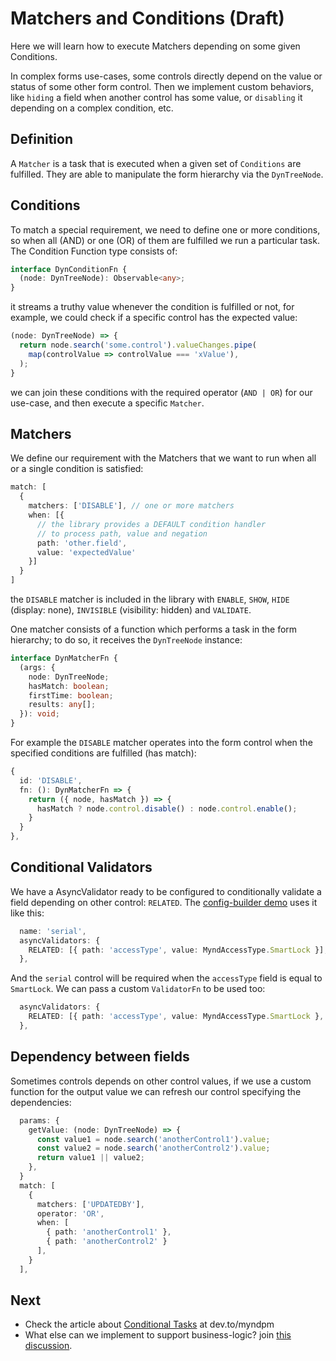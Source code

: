 # Matchers and Conditions (Draft)

Here we will learn how to execute Matchers depending on some given Conditions.

In complex forms use-cases, some controls directly depend on the value or status of some other form control. Then we implement custom behaviors, like `hiding` a field when another control has some value, or `disabling` it depending on a complex condition, etc.

## Definition

A `Matcher` is a task that is executed when a given set of `Conditions` are fulfilled. They are able to manipulate the form hierarchy via the `DynTreeNode`.

## Conditions

To match a special requirement, we need to define one or more conditions, so when all (AND) or one (OR) of them are fulfilled we run a particular task. The Condition Function type consists of:

```typescript
interface DynConditionFn {
  (node: DynTreeNode): Observable<any>;
}
```

it streams a truthy value whenever the condition is fulfilled or not, for example, we could check if a specific control has the expected value:

```typescript
(node: DynTreeNode) => {
  return node.search('some.control').valueChanges.pipe(
    map(controlValue => controlValue === 'xValue'),
  );
}
```

we can join these conditions with the required operator (`AND | OR`) for our use-case, and then execute a specific `Matcher`.

## Matchers

We define our requirement with the Matchers that we want to run when all or a single condition is satisfied:

```typescript
match: [
  {
    matchers: ['DISABLE'], // one or more matchers
    when: [{
      // the library provides a DEFAULT condition handler
      // to process path, value and negation
      path: 'other.field',
      value: 'expectedValue'
    }]
  }
]
```

the `DISABLE` matcher is included in the library with `ENABLE`, `SHOW`, `HIDE` (display: none), `INVISIBLE` (visibility: hidden) and `VALIDATE`.

One matcher consists of a function which performs a task in the form hierarchy; to do so, it receives the `DynTreeNode` instance:

```typescript
interface DynMatcherFn {
  (args: {
    node: DynTreeNode;
    hasMatch: boolean;
    firstTime: boolean;
    results: any[];
  }): void;
}
```

For example the `DISABLE` matcher operates into the form control when the specified conditions are fulfilled (has match):

```typescript
{
  id: 'DISABLE',
  fn: (): DynMatcherFn => {
    return ({ node, hasMatch }) => {
      hasMatch ? node.control.disable() : node.control.enable();
    }
  }
},
```

## Conditional Validators

We have a AsyncValidator ready to be configured to conditionally validate a field depending on other control: `RELATED`. The [config-builder demo](https://mynd.dev/demos/dyn-forms/builder) uses it like this:

```typescript
  name: 'serial',
  asyncValidators: {
    RELATED: [{ path: 'accessType', value: MyndAccessType.SmartLock }],
  },
```

And the `serial` control will be required when the `accessType` field is equal to `SmartLock`. We can pass a custom `ValidatorFn` to be used too:

```typescript
  asyncValidators: {
    RELATED: [{ path: 'accessType', value: MyndAccessType.SmartLock }, Validators.min(3)],
  },
```

## Dependency between fields

Sometimes controls depends on other control values, if we use a custom function for the output value we can refresh our control specifying the dependencies:

```typescript
  params: {
    getValue: (node: DynTreeNode) => {
      const value1 = node.search('anotherControl1').value;
      const value2 = node.search('anotherControl2').value;
      return value1 || value2;
    },
  }
  match: [
    {
      matchers: ['UPDATEDBY'],
      operator: 'OR',
      when: [
        { path: 'anotherControl1' },
        { path: 'anotherControl2' }
      ],
    }
  ],
```

## Next

- Check the article about [Conditional Tasks](https://dev.to/myndpm/conditional-tasks-in-dynamic-forms-h8) at dev.to/myndpm
- What else can we implement to support business-logic? join [this discussion](https://github.com/myndpm/open-source/discussions/4).
